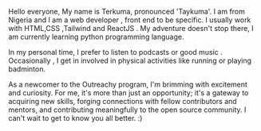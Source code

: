 Hello everyone, My name is Terkuma, pronounced 'Taykuma'. I am from Nigeria and I am a web developer , front end to be specific. I usually work with HTML,CSS ,Tailwind and ReactJS . My adventure doesn't stop there, I am currently learning python programming language.

In my personal time, I prefer to listen to podcasts or good music . Occasionally , I get in involved in physical activities like running or playing badminton.

As a newcomer to the Outreachy program, I'm brimming with excitement and curiosity. For me, it's more than just an opportunity; it's a gateway to acquiring new skills, forging connections with fellow contributors and mentors, and contributing meaningfully to the open source community. I can't wait to get to know you all better. :)
